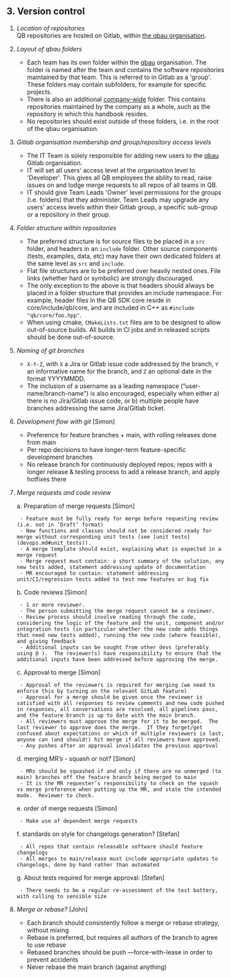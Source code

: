 ## 3. Version control

1. *Location of repositories*  
QB repositories are hosted on Gitlab, within [the qbau organisation](https://gitlab.com/qbau).

2. *Layout of qbau folders*  

    - Each team has its own folder within the [qbau](https://gitlab.com/qbau) organisation.  The folder is named after the team and contains the software repositories maintained by that team.  This is referred to in Gitlab as a 'group'.  These folders may contain subfolders, for example for specific projects.  
    - There is also an additional [company-wide](https://gitlab.com/qbau/company-wide) folder. This contains repositories maintained by the company as a whole, such as the repository in which this handbook resides.  
    - No repositories should exist outside of these folders, i.e. in the root of the qbau organisation.

3. *Gitlab organisation membership and group/repository access levels*  

    - The IT Team is solely responsible for adding new users to the [qbau](https://gitlab.com/qbau) Gitlab organisation.  
    - IT will set all users' access level at the organisation level to 'Developer'.  This gives all QB employees the ability to read, raise issues on and lodge merge requests to all repos of all teams in QB.  
    - IT should give Team Leads 'Owner' level permissions for the groups (i.e. folders) that they administer.  Team Leads may upgrade any users' access levels within their Gitlab group, a specific sub-group or a repository in their group.

4. *Folder structure within repositories*  

    - The preferred structure is for source files to be placed in a `src` folder, and headers in an `include` folder. Other source components (tests, examples, data, etc) may have their own dedicated folders at the same level as `src` and `include`.
    - Flat file structures are to be preferred over heavily nested ones. File links (whether hard or symbolic) are strongly discouraged.  
    - The only exception to the above is that headers should always be placed in a folder structure that provides an include namespace.  For example, header files in the QB SDK core reside in core/include/qb/core, and are included in C++ as `#include "qb/core/foo.hpp"`.  
    - When using cmake, `CMakeLists.txt` files are to be designed to allow out-of-source builds.  All builds in CI jobs and in released scripts should be done out-of-source.

5. *Naming of git branches*  

    - `X-Y-Z`, with `X` a Jira or Gitlab issue code addressed by the branch, `Y` an informative name for the branch, and `Z` an optional date in the format YYYYMMDD.
    - The inclusion of a username as a leading namespace (”user-name/branch-name") is also encouraged, especially when either a) there is no Jira/Gitlab issue code, or b) multiple people have branches addressing the same Jira/Gitlab ticket.

6. *Development flow with git* [Simon]

    - Preference for feature branches + main, with rolling releases done from main
    - Per repo decisions to have longer-term feature-specific development branches
    - No release branch for continuously deployed repos; repos with a longer release & testing process to add a release branch, and apply hotfixes there

7. *Merge requests and code review*

    a. Preparation of merge requests   [Simon]  

        - Feature must be fully ready for merge before requesting review (i.e. not in ‘Draft’ format)  
        - New functions and classes should not be considered ready for merge without corresponding unit tests (see [unit tests](devops.md#unit_tests)).  
        - A merge template should exist, explaining what is expected in a merge request  
        - Merge request must contain: a short summary of the solution, any new tests added, statement addressing update of documentation  
        - MR encouraged to contain: statement addressing unit/CI/regression tests added to test new features or bug fix

    b. Code reviews [Simon]  

        - 1 or more reviewer.  
        - The person submitting the merge request cannot be a reviewer.  
        - Review process should involve reading through the code, considering the logic of the feature and the unit, component and/or integration tests (in particular whether the new code adds things that need new tests added), running the new code (where feasible), and giving feedback  
        - Additional inputs can be sought from other devs (preferably using @ ).  The reviewer(s) have responsibility to ensure that the additional inputs have been addressed before approving the merge.

    c. Approval to merge [Simon]  

        - Approval of the reviewers is required for merging (we need to enforce this by turning on the relevant GitLab feature)  
        - Approval for a merge should be given once the reviewer is satisfied with all responses to review comments and new code pushed in responses, all conversations are resolved, all pipelines pass, and the feature branch is up to date with the main branch.  
        - All reviewers must approve the merge for it to be merged.  The last reviewer to approve does the merge.  If they forget/get confused about expectations or which of multiple reviewers is last, anyone can (and should!) hit merge if all reviewers have approved.  
        - Any pushes after an approval invalidates the previous approval  

    d. merging MR’s - squash or not? [Simon]  

        - MRs should be squashed if and only if there are no unmerged (to main) branches off the feature branch being merged to main  
        - It is the MR requester’s responsibility to check on the squash vs merge preference when putting up the MR, and state the intended mode.  Reviewer to check.

    e. order of merge requests [Simon]  

        - Make use of dependent merge requests

    f. standards on style for changelogs generation? [Stefan]  

        - All repos that contain releasable software should feature changelogs  
        - All merges to main/release must include appropriate updates to changelogs, done by hand rather than automated

    g. About tests required for merge approval: [Stefan]  

        - There needs to be a regular re-assessment of the test battery, with culling to sensible size

7. *Merge or rebase?* [John]

    - Each branch should consistently follow a merge or rebase strategy, without mixing
    - Rebase is preferred, but requires all authors of the branch to agree to use rebase
    - Rebased branches should be push —force-with-lease in order to prevent accidents
    - Never rebase the main branch (against anything)

